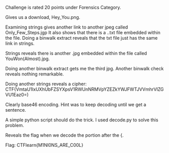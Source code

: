 Challenge is rated 20 points under Forensics Category.

Gives us a download, Hey_You.png.

Examining strings gives another link to another jpeg called Only_Few_Steps.jgp
It also shows that there is a ..txt file embedded within the file.
Doing a binwalk extract reveals that the txt file just has the same link in strings.

Strings reveals there is another .jpg embedded within the file called YouWon(Almost).jpg.

Doing another binwalk extract gets me the third jpg. 
Another binwalk check reveals nothing remarkable. 

Doing another strings reveals a cipher:
CTF{VmtaU1IxUXhUbFZSYXpsV1RWUnNRMVpYZEZkYWJFWTJVVmhrVlZGVU1Eaz0=)

Clearly base46 encoding.
Hint was to keep decoding until we get a sentence.

A simple python script should do the trick.
I used decode.py to solve this problem.

Reveals the flag when we decode the portion after the {.

Flag: CTFlearn{M1NI0NS_ARE_C00L}

